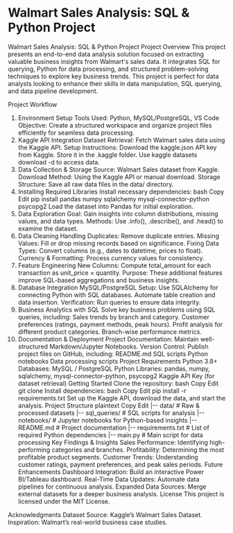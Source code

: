 # Walmart Sales Analysis: SQL & Python Project

Walmart Sales Analysis: SQL & Python Project
Project Overview
This project presents an end-to-end data analysis solution focused on extracting valuable business insights from Walmart's sales data. It integrates SQL for querying, Python for data processing, and structured problem-solving techniques to explore key business trends. This project is perfect for data analysts looking to enhance their skills in data manipulation, SQL querying, and data pipeline development.

Project Workflow
1. Environment Setup
Tools Used: Python, MySQL/PostgreSQL, VS Code
Objective: Create a structured workspace and organize project files efficiently for seamless data processing.
2. Kaggle API Integration
Dataset Retrieval: Fetch Walmart sales data using the Kaggle API.
Setup Instructions:
Download the kaggle.json API key from Kaggle.
Store it in the .kaggle folder.
Use kaggle datasets download -d <dataset-path> to access data.
3. Data Collection & Storage
Source: Walmart Sales dataset from Kaggle.
Download Method: Using the Kaggle API or manual download.
Storage Structure: Save all raw data files in the data/ directory.
4. Installing Required Libraries
Install necessary dependencies:
bash
Copy
Edit
pip install pandas numpy sqlalchemy mysql-connector-python psycopg2
Load the dataset into Pandas for initial exploration.
5. Data Exploration
Goal: Gain insights into column distributions, missing values, and data types.
Methods:
Use .info(), .describe(), and .head() to examine the dataset.
6. Data Cleaning
Handling Duplicates: Remove duplicate entries.
Missing Values: Fill or drop missing records based on significance.
Fixing Data Types: Convert columns (e.g., dates to datetime, prices to float).
Currency & Formatting: Process currency values for consistency.
7. Feature Engineering
New Columns:
Compute total_amount for each transaction as unit_price × quantity.
Purpose:
These additional features improve SQL-based aggregations and business insights.
8. Database Integration
MySQL/PostgreSQL Setup:
Use SQLAlchemy for connecting Python with SQL databases.
Automate table creation and data insertion.
Verification: Run queries to ensure data integrity.
9. Business Analytics with SQL
Solve key business problems using SQL queries, including:
Sales trends by branch and category.
Customer preferences (ratings, payment methods, peak hours).
Profit analysis for different product categories.
Branch-wise performance metrics.
10. Documentation & Deployment
Project Documentation: Maintain well-structured Markdown/Jupyter Notebooks.
Version Control:
Publish project files on GitHub, including:
README.md
SQL scripts
Python notebooks
Data processing scripts
Project Requirements
Python 3.8+
Databases: MySQL / PostgreSQL
Python Libraries:
pandas, numpy, sqlalchemy, mysql-connector-python, psycopg2
Kaggle API Key (for dataset retrieval)
Getting Started
Clone the repository:
bash
Copy
Edit
git clone <repo-url>
Install dependencies:
bash
Copy
Edit
pip install -r requirements.txt
Set up the Kaggle API, download the data, and start the analysis.
Project Structure
plaintext
Copy
Edit
|-- data/                     # Raw & processed datasets
|-- sql_queries/              # SQL scripts for analysis
|-- notebooks/                # Jupyter notebooks for Python-based insights
|-- README.md                 # Project documentation
|-- requirements.txt          # List of required Python dependencies
|-- main.py                   # Main script for data processing
Key Findings & Insights
Sales Performance: Identifying high-performing categories and branches.
Profitability: Determining the most profitable product segments.
Customer Trends: Understanding customer ratings, payment preferences, and peak sales periods.
Future Enhancements
Dashboard Integration: Build an interactive Power BI/Tableau dashboard.
Real-Time Data Updates: Automate data pipelines for continuous analysis.
Expanded Data Sources: Merge external datasets for a deeper business analysis.
License
This project is licensed under the MIT License.

Acknowledgments
Dataset Source: Kaggle’s Walmart Sales Dataset.
Inspiration: Walmart’s real-world business case studies.
